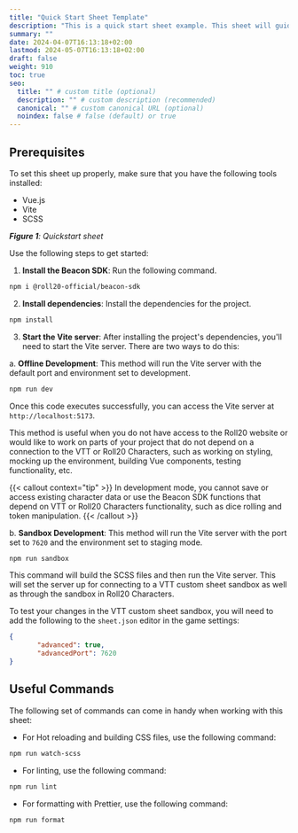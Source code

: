 ```yaml
---
title: "Quick Start Sheet Template"
description: "This is a quick start sheet example. This sheet will guide you through getting started with the Beacon Sheet."
summary: ""
date: 2024-04-07T16:13:18+02:00
lastmod: 2024-05-07T16:13:18+02:00
draft: false
weight: 910
toc: true
seo:
  title: "" # custom title (optional)
  description: "" # custom description (recommended)
  canonical: "" # custom canonical URL (optional)
  noindex: false # false (default) or true
---
```


## Prerequisites

To set this sheet up properly, make sure that you have the following tools installed:

- Vue.js
- Vite
- SCSS


_**Figure 1**: Quickstart sheet_

Use the following steps to get started:

1. **Install the Beacon SDK**: Run the following command.

```bash
npm i @roll20-official/beacon-sdk
```

2. **Install dependencies**: Install the dependencies for the project.

```bash
npm install
```

3. **Start the Vite server**: After installing the project's dependencies, you'll need to start the Vite server. There are two ways to do this:

a. **Offline Development**: This method will run the Vite server with the default port and environment set to development.

```bash
npm run dev
```

Once this code executes successfully, you can access the Vite server at `http://localhost:5173`.

This method is useful when you do not have access to the Roll20 website or would like to work on parts of your project that do not depend on a connection to the VTT or Roll20 Characters, such as working on styling, mocking up the environment, building Vue components, testing functionality, etc. 


{{< callout context="tip" >}}
In development mode, you cannot save or access existing character data or use the Beacon SDK functions that depend on VTT or Roll20 Characters functionality, such as dice rolling and token manipulation.
{{< /callout >}}

b. **Sandbox Development**: This method will run the Vite server with the port set to `7620` and the environment set to staging mode.

```bash
npm run sandbox
```

This command will build the SCSS files and then run the Vite server. This will set the server up for connecting to a VTT custom sheet sandbox as well as through the sandbox in Roll20 Characters.

To test your changes in the VTT custom sheet sandbox, you will need to add the following to the `sheet.json` editor in the game settings:

```json
{
       "advanced": true,
       "advancedPort": 7620
}
```

## Useful Commands

The following set of commands can come in handy when working with this sheet:

- For Hot reloading and building CSS files, use the following command:

```bash
npm run watch-scss
```

- For linting, use the following command:

```bash
npm run lint
```

- For formatting with Prettier, use the following command:

```bash
npm run format
```